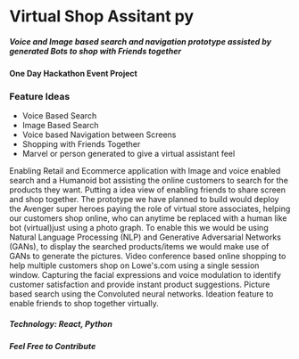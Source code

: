 

# Virtual Shop Assitant py
##### Voice and Image based search and navigation prototype assisted by generated Bots to shop with Friends together
#### One Day Hackathon Event Project

### Feature Ideas

- Voice Based Search
- Image Based Search
- Voice based Navigation between Screens
- Shopping with Friends Together
- Marvel or person generated to give a virtual assistant feel


 Enabling Retail and Ecommerce application with Image and voice enabled search and a Humanoid bot assisting the online customers to search for the products they want. Putting a idea view of enabling friends to share screen and shop together. 
The prototype we have planned to build would deploy the Avenger super heroes paying the role of virtual store associates, helping our customers shop online, who can anytime be replaced with a human like bot (virtual)just using a photo graph. 
To enable this we would be using Natural Language Processing (NLP) and Generative Adversarial Networks (GANs), to display the searched products/items we would make use of GANs to generate the pictures. 
Video conference based online shopping to help multiple customers shop on Lowe's.com using a single session window. 
Capturing the facial expressions and voice modulation to identify customer satisfaction and provide instant product suggestions. 
Picture based search using the Convoluted neural networks.
Ideation feature to enable friends to shop together virtually.

##### Technology: React, Python


##### Feel Free to Contribute
